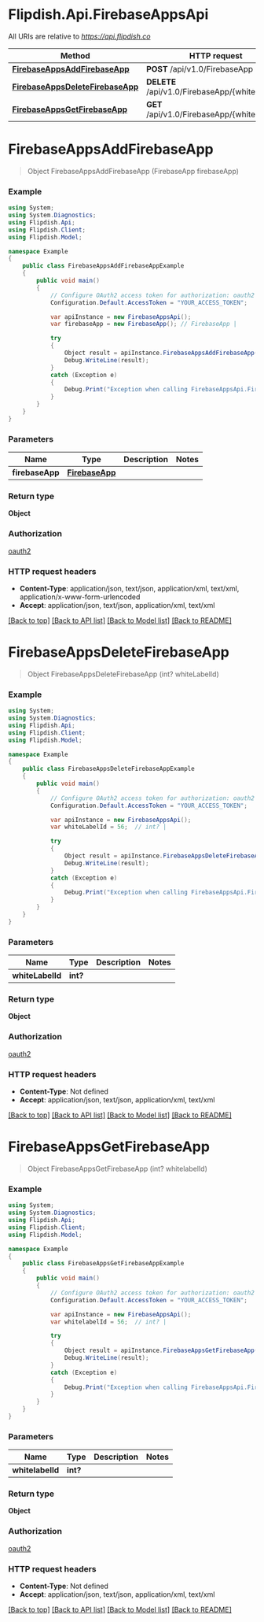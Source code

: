 # Flipdish.Api.FirebaseAppsApi

All URIs are relative to *https://api.flipdish.co*

Method | HTTP request | Description
------------- | ------------- | -------------
[**FirebaseAppsAddFirebaseApp**](FirebaseAppsApi.md#firebaseappsaddfirebaseapp) | **POST** /api/v1.0/FirebaseApp | 
[**FirebaseAppsDeleteFirebaseApp**](FirebaseAppsApi.md#firebaseappsdeletefirebaseapp) | **DELETE** /api/v1.0/FirebaseApp/{whiteLabelId} | 
[**FirebaseAppsGetFirebaseApp**](FirebaseAppsApi.md#firebaseappsgetfirebaseapp) | **GET** /api/v1.0/FirebaseApp/{whitelabelId} | 


<a name="firebaseappsaddfirebaseapp"></a>
# **FirebaseAppsAddFirebaseApp**
> Object FirebaseAppsAddFirebaseApp (FirebaseApp firebaseApp)



### Example
```csharp
using System;
using System.Diagnostics;
using Flipdish.Api;
using Flipdish.Client;
using Flipdish.Model;

namespace Example
{
    public class FirebaseAppsAddFirebaseAppExample
    {
        public void main()
        {
            // Configure OAuth2 access token for authorization: oauth2
            Configuration.Default.AccessToken = "YOUR_ACCESS_TOKEN";

            var apiInstance = new FirebaseAppsApi();
            var firebaseApp = new FirebaseApp(); // FirebaseApp | 

            try
            {
                Object result = apiInstance.FirebaseAppsAddFirebaseApp(firebaseApp);
                Debug.WriteLine(result);
            }
            catch (Exception e)
            {
                Debug.Print("Exception when calling FirebaseAppsApi.FirebaseAppsAddFirebaseApp: " + e.Message );
            }
        }
    }
}
```

### Parameters

Name | Type | Description  | Notes
------------- | ------------- | ------------- | -------------
 **firebaseApp** | [**FirebaseApp**](FirebaseApp.md)|  | 

### Return type

**Object**

### Authorization

[oauth2](../README.md#oauth2)

### HTTP request headers

 - **Content-Type**: application/json, text/json, application/xml, text/xml, application/x-www-form-urlencoded
 - **Accept**: application/json, text/json, application/xml, text/xml

[[Back to top]](#) [[Back to API list]](../README.md#documentation-for-api-endpoints) [[Back to Model list]](../README.md#documentation-for-models) [[Back to README]](../README.md)

<a name="firebaseappsdeletefirebaseapp"></a>
# **FirebaseAppsDeleteFirebaseApp**
> Object FirebaseAppsDeleteFirebaseApp (int? whiteLabelId)



### Example
```csharp
using System;
using System.Diagnostics;
using Flipdish.Api;
using Flipdish.Client;
using Flipdish.Model;

namespace Example
{
    public class FirebaseAppsDeleteFirebaseAppExample
    {
        public void main()
        {
            // Configure OAuth2 access token for authorization: oauth2
            Configuration.Default.AccessToken = "YOUR_ACCESS_TOKEN";

            var apiInstance = new FirebaseAppsApi();
            var whiteLabelId = 56;  // int? | 

            try
            {
                Object result = apiInstance.FirebaseAppsDeleteFirebaseApp(whiteLabelId);
                Debug.WriteLine(result);
            }
            catch (Exception e)
            {
                Debug.Print("Exception when calling FirebaseAppsApi.FirebaseAppsDeleteFirebaseApp: " + e.Message );
            }
        }
    }
}
```

### Parameters

Name | Type | Description  | Notes
------------- | ------------- | ------------- | -------------
 **whiteLabelId** | **int?**|  | 

### Return type

**Object**

### Authorization

[oauth2](../README.md#oauth2)

### HTTP request headers

 - **Content-Type**: Not defined
 - **Accept**: application/json, text/json, application/xml, text/xml

[[Back to top]](#) [[Back to API list]](../README.md#documentation-for-api-endpoints) [[Back to Model list]](../README.md#documentation-for-models) [[Back to README]](../README.md)

<a name="firebaseappsgetfirebaseapp"></a>
# **FirebaseAppsGetFirebaseApp**
> Object FirebaseAppsGetFirebaseApp (int? whitelabelId)



### Example
```csharp
using System;
using System.Diagnostics;
using Flipdish.Api;
using Flipdish.Client;
using Flipdish.Model;

namespace Example
{
    public class FirebaseAppsGetFirebaseAppExample
    {
        public void main()
        {
            // Configure OAuth2 access token for authorization: oauth2
            Configuration.Default.AccessToken = "YOUR_ACCESS_TOKEN";

            var apiInstance = new FirebaseAppsApi();
            var whitelabelId = 56;  // int? | 

            try
            {
                Object result = apiInstance.FirebaseAppsGetFirebaseApp(whitelabelId);
                Debug.WriteLine(result);
            }
            catch (Exception e)
            {
                Debug.Print("Exception when calling FirebaseAppsApi.FirebaseAppsGetFirebaseApp: " + e.Message );
            }
        }
    }
}
```

### Parameters

Name | Type | Description  | Notes
------------- | ------------- | ------------- | -------------
 **whitelabelId** | **int?**|  | 

### Return type

**Object**

### Authorization

[oauth2](../README.md#oauth2)

### HTTP request headers

 - **Content-Type**: Not defined
 - **Accept**: application/json, text/json, application/xml, text/xml

[[Back to top]](#) [[Back to API list]](../README.md#documentation-for-api-endpoints) [[Back to Model list]](../README.md#documentation-for-models) [[Back to README]](../README.md)

